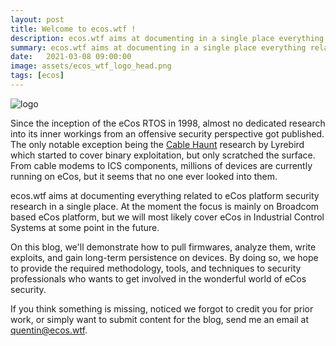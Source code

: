 ```yaml
---
layout: post
title: Welcome to ecos.wtf !
description: ecos.wtf aims at documenting in a single place everything related to eCos platform security research.
summary: ecos.wtf aims at documenting in a single place everything related to eCos platform security research.
date:   2021-03-08 09:00:00
image: assets/ecos_wtf_logo_head.png
tags: [ecos]
---
```


![logo]({{site.url}}/assets/ecos_wtf_logo_head.png)

Since the inception of the eCos RTOS in 1998, almost no dedicated research into its inner workings from an offensive security perspective got published. The only notable exception being   the [Cable Haunt](https://cablehaunt.com/) research by Lyrebird which started to cover binary exploitation, but only scratched the surface. From cable modems to ICS components, millions of devices are currently running on eCos, but it seems that no one ever looked into them.
 
ecos.wtf aims at documenting everything related to eCos platform security research in a single place. At the moment the focus is mainly on Broadcom based eCos platform, but we will most likely cover eCos in Industrial Control Systems at some point in the future.
 
On this blog, we'll demonstrate how to pull firmwares, analyze them, write exploits, and gain long-term persistence on devices. By doing so, we hope to provide the required methodology, tools, and techniques to security professionals who wants to get involved in the wonderful world of eCos security.
 
If you think something is missing, noticed we forgot to credit you for prior work, or simply want to submit content for the blog, send me an email at [quentin@ecos.wtf](mailto:quentin@ecos.wtf).
